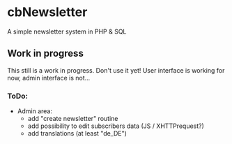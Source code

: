 # cbNewsletter
A simple newsletter system in PHP &amp; SQL

## Work in progress
This still is a work in progress. Don't use it yet!
User interface is working for now, admin interface is not...

### ToDo:
* Admin area:
  * add "create newsletter" routine
  * add possibility to edit subscribers data (JS / XHTTPrequest?)
  * add translations (at least "de_DE")
